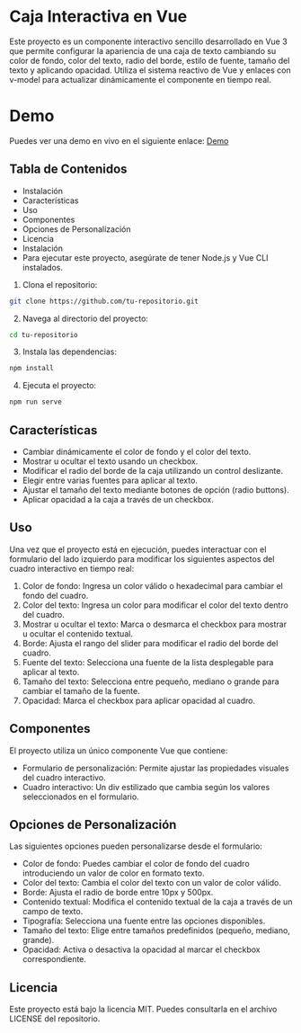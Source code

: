 # Caja Interactiva en Vue

Este proyecto es un componente interactivo sencillo desarrollado en Vue 3 que permite configurar la apariencia de una caja de texto cambiando su color de fondo, color del texto, radio del borde, estilo de fuente, tamaño del texto y aplicando opacidad. Utiliza el sistema reactivo de Vue y enlaces con v-model para actualizar dinámicamente el componente en tiempo real.

# Demo
Puedes ver una demo en vivo en el siguiente enlace: [Demo]((https://template-rendering.netlify.app/))

## Tabla de Contenidos
- Instalación
- Características
- Uso
- Componentes
- Opciones de Personalización
- Licencia
- Instalación
- Para ejecutar este proyecto, asegúrate de tener Node.js y Vue CLI instalados.

1. Clona el repositorio:

```bash 
git clone https://github.com/tu-repositorio.git
```
2. Navega al directorio del proyecto:
```bash
cd tu-repositorio
```
3. Instala las dependencias:
```bash
npm install
```
4. Ejecuta el proyecto:
```bash
npm run serve
```


## Características
- Cambiar dinámicamente el color de fondo y el color del texto.
- Mostrar u ocultar el texto usando un checkbox.
- Modificar el radio del borde de la caja utilizando un control deslizante.
- Elegir entre varias fuentes para aplicar al texto.
- Ajustar el tamaño del texto mediante botones de opción (radio buttons).
- Aplicar opacidad a la caja a través de un checkbox.

## Uso
Una vez que el proyecto está en ejecución, puedes interactuar con el formulario del lado izquierdo para modificar los siguientes aspectos del cuadro interactivo en tiempo real:

1. Color de fondo: Ingresa un color válido o hexadecimal para cambiar el fondo del cuadro.
2. Color del texto: Ingresa un color para modificar el color del texto dentro del cuadro.
3. Mostrar u ocultar el texto: Marca o desmarca el checkbox para mostrar u ocultar el contenido textual.
4. Borde: Ajusta el rango del slider para modificar el radio del borde del cuadro.
5. Fuente del texto: Selecciona una fuente de la lista desplegable para aplicar al texto.
6. Tamaño del texto: Selecciona entre pequeño, mediano o grande para cambiar el tamaño de la fuente.
7. Opacidad: Marca el checkbox para aplicar opacidad al cuadro.


## Componentes
El proyecto utiliza un único componente Vue que contiene:

- Formulario de personalización: Permite ajustar las propiedades visuales del cuadro interactivo.
- Cuadro interactivo: Un div estilizado que cambia según los valores seleccionados en el formulario.

## Opciones de Personalización
Las siguientes opciones pueden personalizarse desde el formulario:

- Color de fondo: Puedes cambiar el color de fondo del cuadro introduciendo un valor de color en formato texto.
- Color del texto: Cambia el color del texto con un valor de color válido.
- Borde: Ajusta el radio de borde entre 10px y 500px.
- Contenido textual: Modifica el contenido textual de la caja a través de un campo de texto.
- Tipografía: Selecciona una fuente entre las opciones disponibles.
- Tamaño del texto: Elige entre tamaños predefinidos (pequeño, mediano, grande).
- Opacidad: Activa o desactiva la opacidad al marcar el checkbox correspondiente.

##  Licencia
Este proyecto está bajo la licencia MIT. Puedes consultarla en el archivo LICENSE del repositorio.